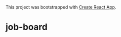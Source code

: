 This project was bootstrapped with [Create React App](https://github.com/facebookincubator/create-react-app).

# job-board
